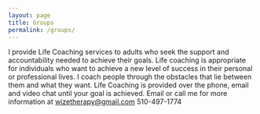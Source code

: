 ```yaml
---
layout: page
title: Groups
permalink: /groups/
---
```


I provide Life Coaching services to adults who seek the support and accountability needed to achieve their goals. Life coaching is appropriate for individuals who want to achieve a new level of success in their personal or professional lives. I coach people through the obstacles that lie between them and what they want. Life Coaching is provided over the phone, email and video chat until your goal is achieved. Email or call me for more information at wizetherapy@gmail.com 510-497-1774
